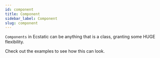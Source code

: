 ```yaml
---
id: component
title: Component
sidebar_label: Component
slug: component
---
```


`Components` in Ecstatic can be anything that is a class, granting some HUGE flexibility. 

Check out the examples to see how this can look.